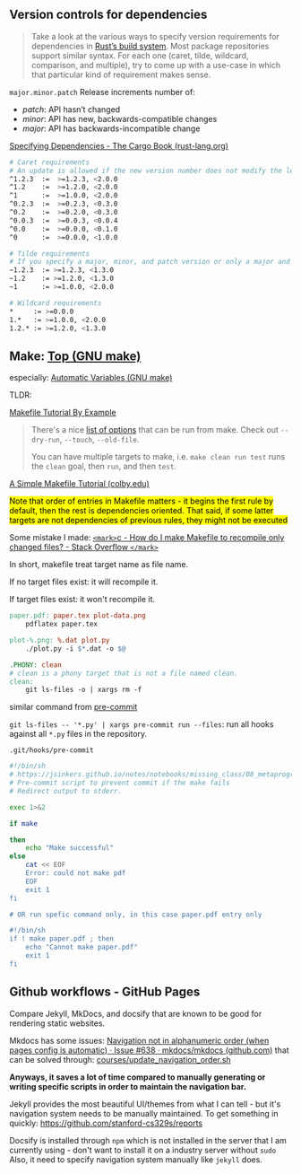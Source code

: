 ## Version controls for dependencies

> Take a look at the various ways to specify version requirements for dependencies in [Rust’s build system](https://doc.rust-lang.org/cargo/reference/specifying-dependencies.html). Most package repositories support similar syntax. For each one (caret, tilde, wildcard, comparison, and multiple), try to come up with a use-case in which that particular kind of requirement makes sense.

`major.minor.patch` Release increments number of:

- *patch*: API hasn’t changed
- *minor*: API has new, backwards-compatible changes
- *major*: API has backwards-incompatible change

[Specifying Dependencies - The Cargo Book (rust-lang.org)](https://doc.rust-lang.org/cargo/reference/specifying-dependencies.html)

```bash
# Caret requirements
# An update is allowed if the new version number does not modify the left-most non-zero digit in the major, minor, patch grouping.
^1.2.3  :=  >=1.2.3, <2.0.0
^1.2    :=  >=1.2.0, <2.0.0
^1      :=  >=1.0.0, <2.0.0
^0.2.3  :=  >=0.2.3, <0.3.0
^0.2    :=  >=0.2.0, <0.3.0
^0.0.3  :=  >=0.0.3, <0.0.4
^0.0    :=  >=0.0.0, <0.1.0
^0      :=  >=0.0.0, <1.0.0

# Tilde requirements
# If you specify a major, minor, and patch version or only a major and minor version, only patch-level changes are allowed. If you only specify a major version, then minor- and patch-level changes are allowed.
~1.2.3  := >=1.2.3, <1.3.0
~1.2    := >=1.2.0, <1.3.0
~1      := >=1.0.0, <2.0.0

# Wildcard requirements
*     := >=0.0.0
1.*   := >=1.0.0, <2.0.0
1.2.* := >=1.2.0, <1.3.0
```

## Make:  [Top (GNU make)](https://www.gnu.org/software/make/manual/html_node/)

especially: [Automatic Variables (GNU make)](https://www.gnu.org/software/make/manual/html_node/Automatic-Variables.html#Automatic-Variables)

TLDR:

[Makefile Tutorial By Example](https://makefiletutorial.com/)

> There's a nice [list of options](http://www.gnu.org/software/make/manual/make.html#Options-Summary) that can be run from make. Check out `--dry-run`, `--touch`, `--old-file`.
>
> You can have multiple targets to make, i.e. `make clean run test` runs the `clean` goal, then `run`, and then `test`.

[A Simple Makefile Tutorial (colby.edu)](https://www.cs.colby.edu/maxwell/courses/tutorials/maketutor/)

<mark>Note that order of entries in Makefile matters - it begins the first rule by default, then the rest is dependencies oriented. That said, if some latter targets are not dependencies of previous rules, they might not be executed </mark>

Some mistake I made: [`<mark>`c - How do I make Makefile to recompile only changed files? - Stack Overflow `</mark>`](https://stackoverflow.com/questions/7815400/how-do-i-make-makefile-to-recompile-only-changed-files)

In short, makefile treat target name as file name.

If no target files exist: it will recompile it.

If target files exist: it won't recompile it.

```makefile
paper.pdf: paper.tex plot-data.png
	pdflatex paper.tex

plot-%.png: %.dat plot.py
	./plot.py -i $*.dat -o $@

.PHONY: clean
# clean is a phony target that is not a file named clean.
clean:
	git ls-files -o | xargs rm -f
```

similar command from [pre-commit](https://pre-commit.com/index.html#cli)

`git ls-files -- '*.py' | xargs pre-commit run --files`: run all hooks against all `*.py` files in the repository.

`.git/hooks/pre-commit`

```bash
#!/bin/sh
# https://jsinkers.github.io/notes/notebooks/missing_class/08_metaprogramming.html
# Pre-commit script to prevent commit if the make fails
# Redirect output to stderr.

exec 1>&2

if make

then
	echo "Make successful"
else
	cat << EOF
	Error: could not make pdf
	EOF
	exit 1
fi

# OR run spefic command only, in this case paper.pdf entry only

#!/bin/sh
if ! make paper.pdf ; then
    echo "Cannot make paper.pdf"
    exit 1
fi
```

## Github workflows - GitHub Pages

Compare Jekyll, MkDocs, and docsify that are known to be good for rendering static websites.

Mkdocs has some issues: [Navigation not in alphanumeric order (when pages config is automatic) · Issue #638 · mkdocs/mkdocs (github.com)](https://github.com/mkdocs/mkdocs/issues/638) that can be solved through: [courses/update_navigation_order.sh](https://github.com/luchaoqi/courses/blob/1bd2d8c0990b9bd21d5d10ac144554ad5750c976/update_navigation_order.sh)

**Anyways, it saves a lot of time compared to manually generating or writing specific scripts in order to maintain the navigation bar.**

Jekyll provides the most beautiful UI/themes from what I can tell - but it's navigation system needs to be manually maintained. To get something in quickly: https://github.com/stanford-cs329s/reports

Docsify is installed through `npm` which is not installed in the server that I am currently using - don't want to install it on a industry server without `sudo`
Also, it need to specify navigation system manually like `jekyll` does.
